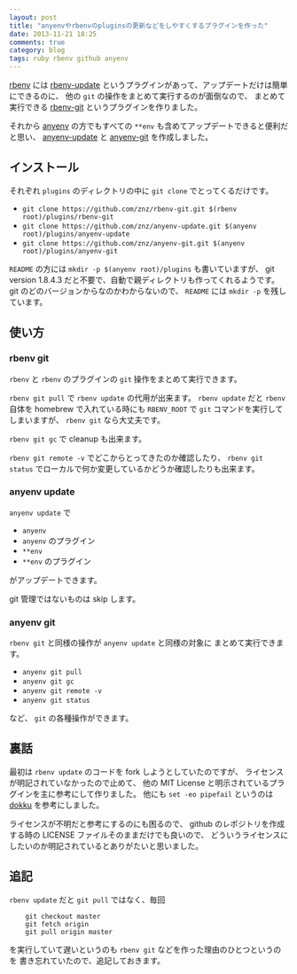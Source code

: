 ```yaml
---
layout: post
title: "anyenvやrbenvのpluginsの更新などをしやすくするプラグインを作った"
date: 2013-11-21 18:25
comments: true
category: blog
tags: ruby rbenv github anyenv
---
```

[rbenv](https://github.com/sstephenson/rbenv)
には
[rbenv-update](https://github.com/rkh/rbenv-update)
というプラグインがあって、アップデートだけは簡単にできるのに、
他の `git` の操作をまとめて実行するのが面倒なので、
まとめて実行できる
[rbenv-git](https://github.com/znz/rbenv-git)
というプラグインを作りました。

それから
[anyenv](https://github.com/riywo/anyenv)
の方でもすべての `**env` も含めてアップデートできると便利だと思い、
[anyenv-update](https://github.com/znz/anyenv-update)
と
[anyenv-git](https://github.com/znz/anyenv-git)
を作成しました。

<!--more-->

## インストール

それぞれ `plugins` のディレクトリの中に `git clone` でとってくるだけです。

- `git clone https://github.com/znz/rbenv-git.git $(rbenv root)/plugins/rbenv-git`
- `git clone https://github.com/znz/anyenv-update.git $(anyenv root)/plugins/anyenv-update`
- `git clone https://github.com/znz/anyenv-git.git $(anyenv root)/plugins/anyenv-git`

`README` の方には `mkdir -p $(anyenv root)/plugins` も書いていますが、
git version 1.8.4.3 だと不要で、自動で親ディレクトリも作ってくれるようです。
git のどのバージョンからなのかわからないので、
`README` には `mkdir -p` を残しています。

## 使い方

### rbenv git

`rbenv` と `rbenv` のプラグインの `git` 操作をまとめて実行できます。

`rbenv git pull` で `rbenv update` の代用が出来ます。
`rbenv update` だと `rbenv` 自体を homebrew で入れている時にも
`RBENV_ROOT` で `git` コマンドを実行してしまいますが、
`rbenv git` なら大丈夫です。

`rbenv git gc` で cleanup も出来ます。

`rbenv git remote -v` でどこからとってきたのか確認したり、
`rbenv git status` でローカルで何か変更しているかどうか確認したりも出来ます。

### anyenv update

`anyenv update` で

- `anyenv`
- `anyenv` のプラグイン
- `**env`
- `**env` のプラグイン

がアップデートできます。

git 管理ではないものは skip します。

### anyenv git

`rbenv git` と同様の操作が
`anyenv update` と同様の対象に
まとめて実行できます。

- `anyenv git pull`
- `anyenv git gc`
- `anyenv git remote -v`
- `anyenv git status`

など、
`git` の各種操作ができます。

## 裏話

最初は `rbenv update` のコードを fork しようとしていたのですが、
ライセンスが明記されていなかったので止めて、
他の MIT License と明示されているプラグインを主に参考にして作りました。
他にも `set -eo pipefail` というのは
[dokku](https://github.com/progrium/dokku)
を参考にしました。

ライセンスが不明だと参考にするのにも困るので、
github のレポジトリを作成する時の LICENSE ファイルそのままだけでも良いので、
どういうライセンスにしたいのか明記されているとありがたいと思いました。

## 追記

`rbenv update` だと `git pull` ではなく、毎回

```
    git checkout master
    git fetch origin
    git pull origin master
```

を実行していて遅いというのも `rbenv git` などを作った理由のひとつというのを
書き忘れていたので、追記しておきます。
